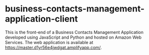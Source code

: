 # business-contacts-management-application-client

This is the front-end of a Business Contacts Management Application developed using JavaScript and Python and hosted on Amazon Web Services. The web application is available at https://master.d1yr56e4jwdgat.amplifyapp.com/.
